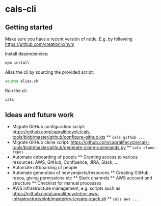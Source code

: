 # cals-cli

## Getting started

Make sure you have a recent version of node. E.g. by following
https://github.com/creationix/nvm

Install dependencies:

```bash
npm install
```

Alias the cli by sourcing the provided script:

```bash
source alias.sh
```

Run the cli:

```bash
cals
```

## Ideas and future work

* Migrate GitHub configuration script: https://github.com/capralifecycle/cals-tools/blob/master/github/configure-github.kts
** `cals github ...`
* Migrate GitHub clone script: https://github.com/capralifecycle/cals-tools/blob/master/github/generate-clone-commands.py
** `cals clone-repos ...`
* Automate onboarding of people
** Granting access to various resources: AWS, GitHub, Confluence, JIRA, Slack, ...
* Automate offboarding of people
* Automate generation of new projects/resources
** Creating GitHub repos, giving permissions etc
** Slack channels
** AWS account and structure
** Checklist for manual processes
* AWS infrastructure management, e.g. scripts such as https://github.com/capralifecycle/rvr-aws-infrastructure/blob/master/rvr/create-stack.sh
** `cals aws ...`
